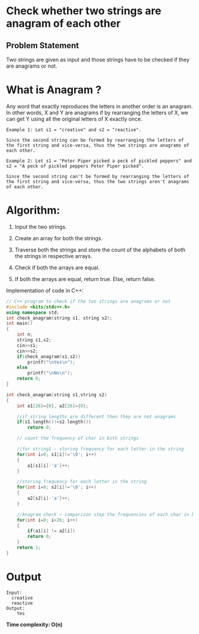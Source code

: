# Check whether two strings are anagram of each other

## Problem Statement
Two strings are given as input and those strings have to be checked if they are anagrams or not. 

# What is Anagram ?
Any word that exactly reproduces the letters in another order is an anagram. In other words, X and Y are anagrams if by rearranging the letters of X, we can get Y using all the original letters of X exactly once.
```
Example 1: Let s1 = "creative" and s2 = "reactive".

Since the second string can be formed by rearranging the letters of the first string and vice-versa, thus the two strings are anagrams of each other.

Example 2: Let s1 = "Peter Piper picked a peck of pickled peppers" and s2 = "A peck of pickled peppers Peter Piper picked".

Since the second string can't be formed by rearranging the letters of the first string and vice-versa, thus the two strings aren't anagrams of each other.
```

# Algorithm:
1. Input the two strings.

2. Create an array for both the strings.

3. Traverse both the strings and store the count of the alphabets of both the strings in respective arrays.

4. Check if both the arrays are equal.

5. If both the arrays are equal, return true. Else, return false.

Implementation of code in C++:
```C++
// C++ program to check if the two strings are anagrams or not
#include <bits/stdc++.h>
using namespace std;
int check_anagram(string s1, string s2);
int main()
{
	int n;
	string s1,s2;
	cin>>s1;
	cin>>s2;
	if(check_anagram(s1,s2))
		printf("\nYes\n");
	else
		printf("\nNo\n");
	return 0;
}

int check_anagram(string s1,string s2)
{
	int a1[26]={0}, a2[26]={0};

	//if string lengths are different then they are not anagrams
	if(s1.length()!=s2.length())
		return 0;

	// count the frequency of char in both strings

	//for string1 – storing frequency for each letter in the string
	for(int i=0; s1[i]!='\0'; i++)
	{	
		a1[s1[i]-'a']++;
	}

	//storing frequency for each letter in the string
	for(int i=0; s2[i]!='\0'; i++)
	{
		a2[s2[i]-'a']++;
	}

	//Anagram check – comparison step the frequencies of each char in both strings
	for(int i=0; i<26; i++)
	{
		if(a1[i] != a2[i])
		return 0;
	}
	return 1;
}
```
# Output
```
Input: 
  creative
  reactive
Output:
    Yes
```
**Time complexity: O(n)**

